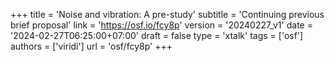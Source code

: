 +++
title = 'Noise and vibration: A pre-study'
subtitle = 'Continuing previous brief proposal'
link = 'https://osf.io/fcy8p'
version = '20240227_v1'
date = '2024-02-27T06:25:00+07:00'
draft = false
type = 'xtalk'
tags = ['osf']
authors = ['viridi']
url = 'osf/fcy8p'
+++
<!--more-->

